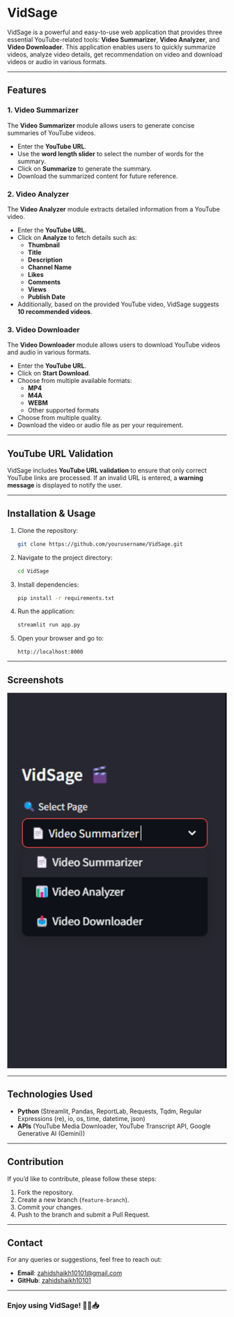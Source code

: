 # VidSage

VidSage is a powerful and easy-to-use web application that provides three essential YouTube-related tools: **Video Summarizer**, **Video Analyzer**, and **Video Downloader**. This application enables users to quickly summarize videos, analyze video details, get recommendation on video and download videos or audio in various formats.

---

## Features

### 1. Video Summarizer
The **Video Summarizer** module allows users to generate concise summaries of YouTube videos.
- Enter the **YouTube URL**.
- Use the **word length slider** to select the number of words for the summary.
- Click on **Summarize** to generate the summary.
- Download the summarized content for future reference.

### 2. Video Analyzer
The **Video Analyzer** module extracts detailed information from a YouTube video.
- Enter the **YouTube URL**.
- Click on **Analyze** to fetch details such as:
  - **Thumbnail**
  - **Title**
  - **Description**
  - **Channel Name**
  - **Likes**
  - **Comments**
  - **Views**
  - **Publish Date**
- Additionally, based on the provided YouTube video, VidSage suggests **10 recommended videos**.

### 3. Video Downloader
The **Video Downloader** module allows users to download YouTube videos and audio in various formats.
- Enter the **YouTube URL**.
- Click on **Start Download**.
- Choose from multiple available formats:
  - **MP4**
  - **M4A**
  - **WEBM**
  - Other supported formats
- Choose from multiple quality.
- Download the video or audio file as per your requirement.

---

## YouTube URL Validation
VidSage includes **YouTube URL validation** to ensure that only correct YouTube links are processed. If an invalid URL is entered, a **warning message** is displayed to notify the user.

---

## Installation & Usage
1. Clone the repository:
   ```bash
   git clone https://github.com/yourusername/VidSage.git
   ```
2. Navigate to the project directory:
   ```bash
   cd VidSage
   ```
3. Install dependencies:
   ```bash
   pip install -r requirements.txt
   ```
4. Run the application:
   ```bash
   streamlit run app.py
   ```
5. Open your browser and go to:
   ```
   http://localhost:8000
   ```

---

## Screenshots
<img width="557" alt="app" src="https://github.com/zahidshaikh10101/VidSage/blob/main/image/intro.png"> 


---

## Technologies Used
- **Python** (Streamlit, Pandas, ReportLab, Requests, Tqdm, Regular Expressions (re), io, os, time, datetime, json)
- **APIs** (YouTube Media Downloader, YouTube Transcript API, Google Generative AI (Gemini))

---

## Contribution
If you’d like to contribute, please follow these steps:
1. Fork the repository.
2. Create a new branch (`feature-branch`).
3. Commit your changes.
4. Push to the branch and submit a Pull Request.

---

## Contact
For any queries or suggestions, feel free to reach out:
- **Email**: zahidshaikh10101@gmail.com
- **GitHub**: [zahidshaikh10101](https://github.com/zahidshaikh10101)

---

### Enjoy using VidSage! 🎥📌📥

